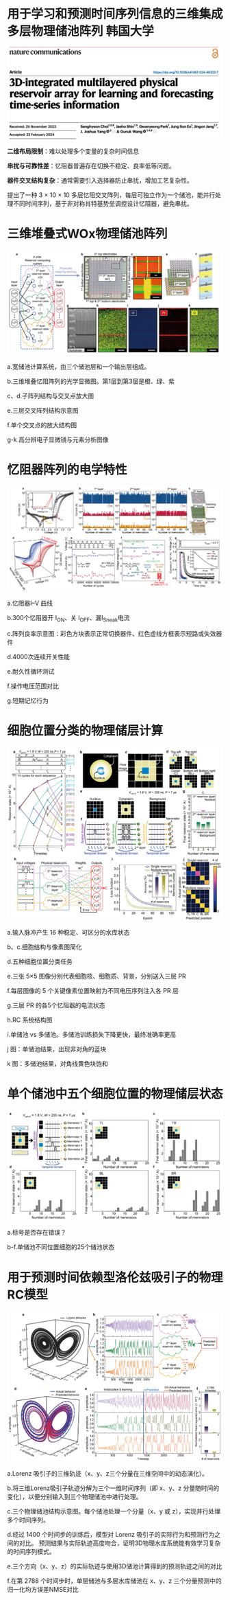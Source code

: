 # 用于学习和预测时间序列信息的三维集成多层物理储池阵列 韩国大学 

![iShot_2025-06-06_15.11.21](https://raw.githubusercontent.com/1910853272/image/master/img/202506061519943.png)

**二维布局限制**：难以处理多个变量的复杂时间信息

**串扰与可靠性差**：忆阻器普遍存在切换不稳定、良率低等问题。

**器件交叉结构复杂**：通常需要引入选择器防止串扰，增加工艺复杂性。

提出了一种 3 × 10 × 10 多层忆阻交叉阵列，每层可独立作为一个储池，能并行处理不同时间序列，基于非对称肖特基势垒调控设计忆阻器，避免串扰。

# 三维堆叠式WOx物理储池阵列

![iShot_2025-06-06_15.28.44](https://raw.githubusercontent.com/1910853272/image/master/img/202506061529836.png)

a.宽储池计算系统，由三个储池层和一个输出层组成。

b.三维堆叠忆阻阵列的光学显微图。第1层到第3层是橙、绿、紫

c、d.子阵列结构与交叉点放大图

e.三层交叉阵列结构示意图

f.单个交叉点的放大结构图

g-k.高分辨电子显微镜与元素分析图像

# 忆阻器阵列的电学特性

![iShot_2025-06-06_15.48.37](https://raw.githubusercontent.com/1910853272/image/master/img/202506061548435.png)

a.忆阻器I–V 曲线

b.300个忆阻器开 I<sub>ON</sub>、关 I<sub>OFF</sub>、漏I<sub>Sneak</sub>电流

c.阵列良率示意图：彩色方块表示正常切换器件、红色虚线方框表示短路或失效器件

d.4000次连续开关性能

e.耐久性循环测试

f.操作电压范围对比

g.短期记忆行为

# 细胞位置分类的物理储层计算

![iShot_2025-06-06_15.55.12](https://raw.githubusercontent.com/1910853272/image/master/img/202506061557485.png)

a.输入脉冲产生 16 种稳定、可区分的水库状态

b、c.细胞结构与像素图简化

d.五种细胞位置分类任务

e.三张 5×5 图像分别代表细胞核、细胞质、背景，分别送入三层 PR

f.每层图像的 5 个关键像素位置映射为不同电压序列注入各 PR 层

g.三层 PR 的各5个忆阻器的电流状态

h.RC 系统结构图

i.单储池 vs 多储池。多储池训练损失下降更快，最终准确率更高

j 图：单储池结果，出现非对角的蓝块

k 图：多储池结果，对角线黄色块饱和

# 单个储池中五个细胞位置的物理储层状态

![iShot_2025-06-06_16.35.19](https://raw.githubusercontent.com/1910853272/image/master/img/202506061636812.png)

a.标号是否存在错误？

b-f.单储池不同位置细胞的25个储池状态

# 用于预测时间依赖型洛伦兹吸引子的物理RC模型

![iShot_2025-06-06_16.36.45](https://raw.githubusercontent.com/1910853272/image/master/img/202506061637063.png)

a.Lorenz 吸引子的三维轨迹（x、y、z三个分量在三维空间中的动态演化）。

b.将三维Lorenz吸引子轨迹分解为三个一维时间序列（即 x、y、z 分量随时间的变化），以便分别输入到三个物理储池中进行处理。

c.三个物理储池结构示意图。每个储池处理一个分量（x、y 或 z），实现并行处理多个时间序列。

d.经过 1400 个时间步的训练后，模型对 Lorenz 吸引子的实际行为和预测行为之间的对比。 预测结果与实际轨迹高度吻合，证明3D物理水库系统能有效学习复杂的时间序列模式。

e.三个方向（x、y、z）的实际轨迹与使用3D储池计算得到的预测轨迹之间的对比

f.在第 2788 个时间步时，单层储池与多层水库储池在 x、y、z 三个分量预测中的归一化均方误差NMSE对比